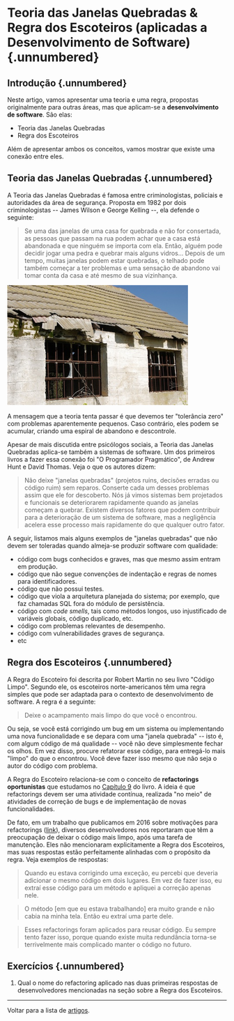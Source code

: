 
# Teoria das Janelas Quebradas & Regra dos Escoteiros (aplicadas a Desenvolvimento de Software) {.unnumbered}

## Introdução {.unnumbered}

Neste artigo, vamos apresentar uma teoria e uma regra, propostas
originalmente para outras áreas, mas que aplicam-se a 
**desenvolvimento de software**. São elas:

* Teoria das Janelas Quebradas
* Regra dos Escoteiros

Além de apresentar ambos os conceitos, vamos mostrar 
que existe uma conexão entre eles.

## Teoria das Janelas Quebradas {.unnumbered}

A Teoria das Janelas Quebradas é famosa entre criminologistas, 
policiais e autoridades da área de segurança. Proposta em 1982 
por dois criminologistas -- James Wilson e George Kelling --, 
ela defende o seguinte:

> Se uma das janelas de uma casa for quebrada e não for consertada, 
as pessoas que passam na rua podem achar que a casa está abandonada 
e que ninguém se importa com ela. Então, alguém pode decidir jogar 
uma pedra e quebrar mais alguns vidros... Depois de um tempo,
muitas janelas podem estar quebradas, o telhado pode também 
começar a ter problemas e uma sensação de abandono vai tomar conta da casa 
e até mesmo de sua vizinhança.

![Créditos: <a href="https://www.publicdomainpictures.net/en/view-image.php?image=244290&picture=broken-windows-and-tiles">link</a>. Licença CC0 (domínio público).](./figs/broken-windows.jpg)

A mensagem que a teoria tenta passar é que devemos ter "tolerância zero" 
com problemas aparentemente pequenos. Caso contrário, eles podem 
se acumular, criando uma espiral de abandono e descontrole.

Apesar de mais discutida entre psicólogos sociais, a Teoria
das Janelas Quebradas aplica-se também a sistemas de software. Um dos
primeiros livros a fazer essa conexão foi "O Programador Pragmático",
de Andrew Hunt e David Thomas. Veja o que os autores dizem:

> Não deixe "janelas quebradas" (projetos ruins, decisões erradas ou código ruim) 
sem reparos. Conserte cada um desses problemas assim que ele for descoberto. 
Nós já vimos sistemas bem projetados e funcionais se deteriorarem rapidamente 
quando as janelas começam a quebrar. Existem diversos fatores que podem 
contribuir para a deterioração de um sistema de software, mas a 
negligência acelera esse processo mais rapidamente do que 
qualquer outro fator.

A seguir, listamos mais alguns exemplos de "janelas quebradas" 
que não devem ser toleradas quando almeja-se produzir software 
com qualidade:

* código com bugs conhecidos e graves, mas que mesmo assim entram em 
produção.
* código que não segue convenções de indentação e regras de nomes 
para identificadores.
* código que não possui testes.
* código que viola a arquitetura planejada do sistema; por exemplo, 
que faz chamadas SQL fora do módulo de persistência.
* código com *code smells*, tais como métodos longos, uso injustificado 
de variáveis globais, código duplicado, etc.
* código com problemas relevantes de desempenho.
* código com vulnerabilidades graves de segurança.
* etc

## Regra dos Escoteiros {.unnumbered}

A Regra do Escoteiro foi descrita por Robert Martin no seu livro "Código Limpo". 
Segundo ele, os escoteiros norte-americanos têm uma regra simples que pode 
ser adaptada para o contexto de desenvolvimento de software. A regra é a seguinte:

> Deixe o acampamento mais limpo do que você o encontrou.

Ou seja, se você está corrigindo um bug em um sistema 
ou implementando uma nova funcionalidade e se depara com uma "janela quebrada" -- 
isto é, com algum código de má qualidade -- você não deve simplesmente fechar os 
olhos. Em vez disso, procure refatorar esse código, para entregá-lo mais "limpo" 
do que o encontrou. Você deve fazer isso mesmo que não seja o autor 
do código com problema.

A Regra do Escoteiro relaciona-se com o conceito de **refactorings oportunistas** que
estudamos no <a href="../cap9.html#pr%C3%A1tica-de-refactoring">Capítulo 9</a> do livro. 
A ideia é que refactorings devem ser uma atividade contínua, 
realizada "no meio" de atividades de correção de bugs e de implementação de 
novas funcionalidades. 

De fato, em um trabalho que publicamos em 2016 sobre motivações para refactorings 
(<a href="https://arxiv.org/abs/1607.02459">link</a>), diversos desenvolvedores 
nos reportaram que têm a preocupação de deixar o código mais limpo, 
após uma tarefa de manutenção. Eles não mencionaram explicitamente a Regra
dos Escoteiros, mas suas respostas estão perfeitamente alinhadas com o
propósito da regra. Veja exemplos de respostas:

> Quando eu estava corrigindo uma exceção, eu percebi que deveria adicionar o mesmo código
em dois lugares. Em vez de fazer isso, eu extraí esse código para um método e
apliquei a correção apenas nele.

> O método [em que eu estava trabalhando] era muito grande e não cabia 
na minha tela. Então eu extraí uma parte dele.

> Esses refactorings foram aplicados para reusar código. Eu sempre tento
fazer isso, porque quando existe muita redundância torna-se
terrivelmente mais complicado manter o código no futuro.

## Exercícios {.unnumbered}

1. Qual o nome do refactoring aplicado nas duas primeiras respostas de 
desenvolvedores mencionadas na seção sobre a Regra dos Escoteiros.



* * * 

Voltar para a lista de [artigos](./artigos.html).
